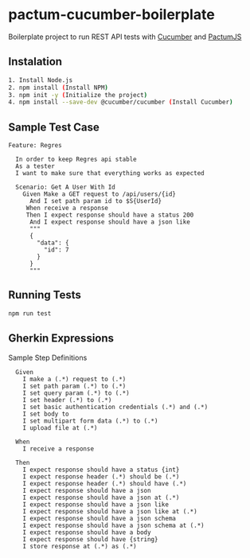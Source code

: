 # pactum-cucumber-boilerplate

Boilerplate project to run REST API tests with [Cucumber](https://cucumber.io) and [PactumJS](https://pactumjs.github.io)

## Instalation
```sh
1. Install Node.js
2. npm install (Install NPM)
3. npm init -y (Initialize the project)
4. npm install --save-dev @cucumber/cucumber (Install Cucumber)
```

## Sample Test Case

```gherkin
Feature: Regres

  In order to keep Regres api stable
  As a tester
  I want to make sure that everything works as expected
  
  Scenario: Get A User With Id
    Given Make a GET request to /api/users/{id}
      And I set path param id to $S{UserId}
     When receive a response
     Then I expect response should have a status 200
      And I expect response should have a json like
      """
      {
        "data": {
          "id": 7
        }
      }
      """
```

## Running Tests

```sh
npm run test
```

## Gherkin Expressions

Sample Step Definitions

```gherkin
  Given
    I make a (.*) request to (.*)
    I set path param (.*) to (.*)
    I set query param (.*) to (.*)
    I set header (.*) to (.*)
    I set basic authentication credentials (.*) and (.*)
    I set body to
    I set multipart form data (.*) to (.*)
    I upload file at (.*)
  
  When
    I receive a response
  
  Then
    I expect response should have a status {int}
    I expect response header (.*) should be (.*)
    I expect response header (.*) should have (.*)
    I expect response should have a json
    I expect response should have a json at (.*)
    I expect response should have a json like
    I expect response should have a json like at (.*)
    I expect response should have a json schema
    I expect response should have a json schema at (.*)
    I expect response should have a body
    I expect response should have {string}
    I store response at (.*) as (.*)
```
